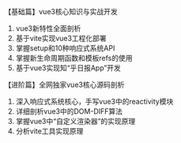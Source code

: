 【基础篇】vue3核心知识与实战开发
1. vue3新特性全面剖析
2. 基于vite实现vue3工程化部署
3. 掌握setup和10种响应式系统API
4. 掌握新生命周期函数和模板refs的使用
5. 基于vue3实现知“乎日报App”开发

【进阶篇】全网独家vue3核心源码剖析
1. 深入响应式系统核心，手写vue3中的reactivity模块
2. 详细剖析vue3中的DOM-DIFF算法
3. 掌握vue3中“自定义渲染器”的实现原理
4. 分析vite工具实现原理